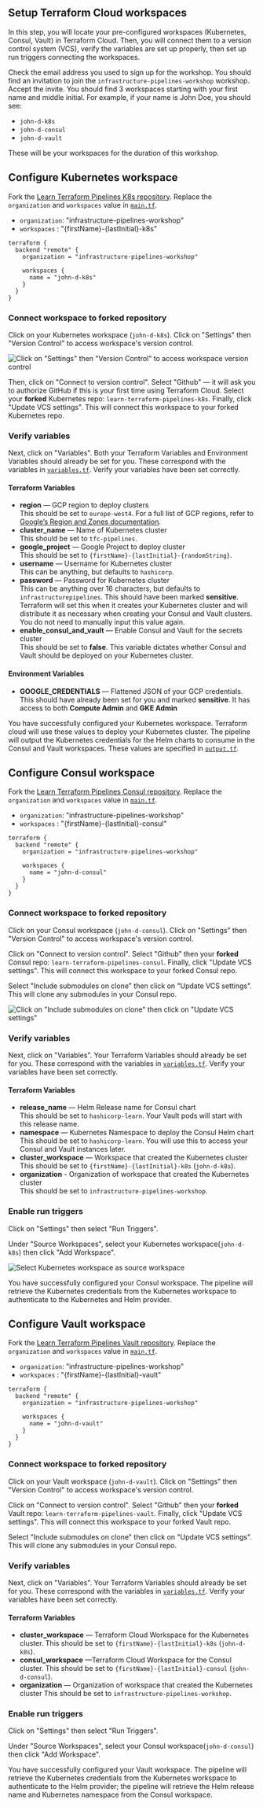 ## Setup Terraform Cloud workspaces

In this step, you will locate your pre-configured workspaces (Kubernetes, Consul, Vault) in Terraform Cloud. Then, you will connect them to a version control system (VCS), verify the variables are set up properly, then set up run triggers connecting the workspaces.

Check the email address you used to sign up for the workshop. You should find an invitation to join the `infrastructure-pipelines-workshop` workshop. Accept the invite. You should find 3 workspaces starting with your first name and middle initial.  For example, if your name is John Doe, you should see:

- `john-d-k8s`
- `john-d-consul`
- `john-d-vault`

These will be your workspaces for the duration of this workshop.

## Configure Kubernetes workspace

Fork the [Learn Terraform Pipelines K8s repository](https://github.com/hashicorp/learn-terraform-pipelines-k8s). Replace the `organization` and `workspaces` value in [`main.tf`](https://github.com/hashicorp/learn-terraform-pipelines-k8s/blob/master/main.tf). 
- `organization`: "infrastructure-pipelines-workshop"
- `workspaces`  : "{firstName}-{lastInitial}-k8s"

```hcl
terraform {
  backend "remote" {
    organization = "infrastructure-pipelines-workshop"

    workspaces {
      name = "john-d-k8s"
    }
  }
}
```
### Connect workspace to forked repository

Click on your Kubernetes workspace (`john-d-k8s`). Click on "Settings" then "Version Control" to access workspace's version control.

![Click on "Settings" then "Version Control" to access workspace version control](./assets/configure-vcs.png)

Then, click on "Connect to version control". Select "Github" — it will ask you to authorize GitHub if this is your first time using Terraform Cloud. Select your **forked** Kubernetes repo: `learn-terraform-pipelines-k8s`. Finally, click "Update VCS settings". This will connect this workspace to your forked Kubernetes repo.

### Verify variables

Next, click on "Variables". Both your Terraform Variables and Environment Variables should already be set for you. These correspond with the variables in [`variables.tf`](https://github.com/hashicorp/learn-terraform-pipelines-k8s/blob/master/variables.tf). Verify your variables have been set correctly.

#### Terraform Variables
- **region** — GCP region to deploy clusters<br/>
  This should be set to `europe-west4`. For a full list of GCP regions, refer to [Google’s Region and Zones documentation](https://cloud.google.com/compute/docs/regions-zones).
- **cluster_name** — Name of Kubernetes cluster<br/>
  This should be set to `tfc-pipelines`.
- **google_project** — Google Project to deploy cluster<br/>
  This should be set to `{firstName}-{lastInitial}-{randomString}`.
- **username** — Username for Kubernetes cluster<br/>
  This can be anything, but defaults to `hashicorp`.
- **password** — Password for Kubernetes cluster<br/>
  This can be anything over 16 characters, but defaults to `infrastructurepipelines`. This should have been marked **sensitive**. Terraform will set this when it creates your Kubernetes cluster and will distribute it as necessary when creating your Consul and Vault clusters. You do not need to manually input this value again.
- **enable_consul_and_vault** — Enable Consul and Vault for the secrets cluster<br/>
  This should be set to **false**. This variable dictates whether Consul and Vault should be deployed on your Kubernetes cluster.

#### Environment Variables
- **GOOGLE_CREDENTIALS** — Flattened JSON of your GCP credentials.<br/>
  This should have already been set for you and marked **sensitive**. It has access to both **Compute Admin** and **GKE Admin**

You have successfully configured your Kubernetes workspace. Terraform cloud will use these values to deploy your Kubernetes cluster. The pipeline will output the Kubernetes credentials for the Helm charts to consume in the Consul and Vault workspaces. These values are specified in [`output.tf`](https://github.com/hashicorp/learn-terraform-pipelines-k8s/blob/master/outputs.tf).

## Configure Consul workspace

Fork the [Learn Terraform Pipelines Consul repository](https://github.com/hashicorp/learn-terraform-pipelines-consul). Replace the `organization` and `workspaces` value in [`main.tf`](https://github.com/hashicorp/learn-terraform-pipelines-consul/blob/master/main.tf). 
- `organization`: "infrastructure-pipelines-workshop"
- `workspaces`  : "{firstName}-{lastInitial}-consul"

```hcl
terraform {
  backend "remote" {
    organization = "infrastructure-pipelines-workshop"

    workspaces {
      name = "john-d-consul"
    }
  }
}
```
### Connect workspace to forked repository

Click on your Consul workspace (`john-d-consul`). Click on "Settings" then "Version Control" to access workspace's version control.

Click on "Connect to version control". Select "Github" then your **forked** Consul repo: `learn-terraform-pipelines-consul`. Finally, click "Update VCS settings". This will connect this workspace to your forked Consul repo.

Select "Include submodules on clone" then click on "Update VCS settings". This will clone any submodules in your Consul repo. 

![Click on "Include submodules on clone" then click on "Update VCS settings"](./assets/include-submodules.png)

### Verify variables

Next, click on "Variables". Your Terraform Variables should already be set for you. These correspond with the variables in [`variables.tf`](https://github.com/hashicorp/learn-terraform-pipelines-consul/blob/master/variables.tf). Verify your variables have been set correctly.

#### Terraform Variables
- **release_name** — Helm Release name for Consul chart<br/>
  This should be set to `hashicorp-learn`. Your Vault pods will start with this release name.
- **namespace** — Kubernetes Namespace to deploy the Consul Helm chart<br/>
  This should be set to `hashicorp-learn`. You will use this to access your Consul and Vault instances later.
- **cluster_workspace** — Workspace that created the Kubernetes cluster<br/>
  This should be set to `{firstName}-{lastInitial}-k8s` (`john-d-k8s`).
- **organization** - Organization of workspace that created the Kubernetes cluster<br/>
  This should be set to `infrastructure-pipelines-workshop`.

### Enable run triggers 

Click on "Settings" then select "Run Triggers".

Under "Source Workspaces", select your Kubernetes workspace(`john-d-k8s`) then click "Add Workspace".

![Select Kubernetes workspace as source workspace](./assets/enable-run-triggers.png)

You have successfully configured your Consul workspace. The pipeline will retrieve the Kubernetes credentials from the Kubernetes workspace to authenticate to the Kubernetes and Helm provider.

## Configure Vault workspace

Fork the [Learn Terraform Pipelines Vault repository](https://github.com/hashicorp/learn-terraform-pipelines-vault). Replace the `organization` and `workspaces` value in [`main.tf`](https://github.com/hashicorp/learn-terraform-pipelines-vault/blob/master/main.tf). 
- `organization`: "infrastructure-pipelines-workshop"
- `workspaces`  : "{firstName}-{lastInitial}-vault"

```hcl
terraform {
  backend "remote" {
    organization = "infrastructure-pipelines-workshop"

    workspaces {
      name = "john-d-vault"
    }
  }
}
```

### Connect workspace to forked repository

Click on your Vault workspace (`john-d-vault`). Click on "Settings" then "Version Control" to access workspace's version control.

Click on "Connect to version control". Select "Github" then your **forked** Vault repo: `learn-terraform-pipelines-vault`. Finally, click "Update VCS settings". This will connect this workspace to your forked Vault repo.

Select "Include submodules on clone" then click on "Update VCS settings". This will clone any submodules in your Consul repo. 

### Verify variables

Next, click on "Variables". Your Terraform Variables should already be set for you. These correspond with the variables in [`variables.tf`](https://github.com/hashicorp/learn-terraform-pipelines-consul/blob/master/variables.tf). Verify your variables have been set correctly.

#### Terraform Variables
- **cluster_workspace** — Terraform Cloud Workspace for the Kubernetes cluster.
  This should be set to `{firstName}-{lastInitial}-k8s` (`john-d-k8s`).
- **consul_workspace** —Terraform Cloud Workspace for the Consul cluster. 
  This should be set to `{firstName}-{lastInitial}-consul` (`john-d-consul`).
- **organization** — Organization of workspace that created the Kubernetes cluster
  This should be set to `infrastructure-pipelines-workshop`.

### Enable run triggers 

Click on "Settings" then select "Run Triggers".

Under "Source Workspaces", select your Consul workspace(`john-d-consul`) then click "Add Workspace".

You have successfully configured your Vault workspace. The pipeline will retrieve the Kubernetes credentials from the Kubernetes workspace to authenticate to the Helm provider; the pipeline will retrieve the Helm release name and Kubernetes namespace from the Consul workspace.

